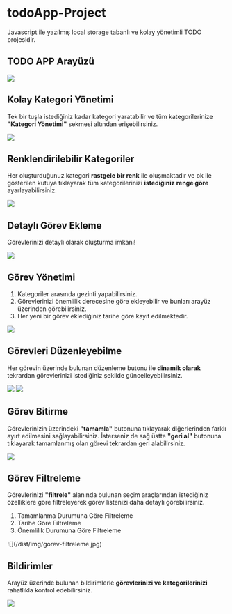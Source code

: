 # todoApp-Project
Javascript ile yazılmış local storage tabanlı ve kolay yönetimli TODO projesidir.

## TODO APP Arayüzü
![](/dist/img/todoapp-arayuz.jpg)
## Kolay Kategori Yönetimi
Tek bir tuşla istediğiniz kadar kategori yaratabilir ve tüm kategorilerinize **"Kategori Yönetimi"** sekmesi altından erişebilirsiniz.

![](/dist/img/kategori-yonetimi.jpg)
## Renklendirilebilir Kategoriler
Her oluşturduğunuz kategori **rastgele bir renk** ile oluşmaktadır ve ok ile gösterilen kutuya tıklayarak tüm kategorilerinizi **istediğiniz renge göre** ayarlayabilirsiniz.

![](/dist/img/kategori-yonetimi2.jpg)
## Detaylı Görev Ekleme
Görevlerinizi detaylı olarak oluşturma imkanı!

![](/dist/img/gorev-ekleme.jpg)
## Görev Yönetimi
<ol>
  <li>Kategoriler arasında gezinti yapabilirsiniz.</li>  
  <li> Görevlerinizi önemlilik derecesine göre ekleyebilir ve bunları arayüz üzerinden görebilirsiniz.</li>  
  <li>Her yeni bir görev eklediğiniz tarihe göre kayıt edilmektedir.</li>  
</ol>

![](/dist/img/gorev-yonetimi.jpg)
## Görevleri Düzenleyebilme
Her görevin üzerinde bulunan düzenleme butonu ile **dinamik olarak** tekrardan görevlerinizi istediğiniz şekilde güncelleyebilirsiniz.

![](/dist/img/gorev-duzenle2.jpg)
![](/dist/img/gorev-duzenle.jpg)

## Görev Bitirme
Görevlerinizin üzerindeki **"tamamla"** butonuna tıklayarak diğerlerinden farklı ayırt edilmesini sağlayabilirsiniz. İsterseniz de sağ üstte **"geri al"** butonuna tıklayarak tamamlanmış olan görevi tekrardan geri alabilirsiniz.

![](/dist/img/gorev-bitir.jpg)
## Görev Filtreleme
Görevlerinizi **"filtrele"** alanında bulunan seçim araçlarından istediğiniz özelliklere göre filtreleyerek görev listenizi daha detaylı görebilirsiniz.

<ol>
  <li>Tamamlanma Durumuna Göre Filtreleme</li>  
  <li>Tarihe Göre Filtreleme</li>  
  <li>Önemlilik Durumuna Göre Filtreleme</li>  
</ol>
![](/dist/img/gorev-filtreleme.jpg)

## Bildirimler
Arayüz üzerinde bulunan bildirimlerle **görevlerinizi ve kategorilerinizi** rahatlıkla kontrol edebilirsiniz.

![](/dist/img/bildirimler.jpg)



